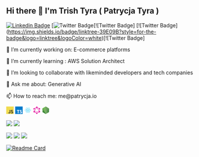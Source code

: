 ## Hi there 👋 I'm Trish Tyra ( Patrycja Tyra )

[![Linkedin Badge](https://img.shields.io/badge/-LinkedIn-0e76a8?style=flat-square&logo=Linkedin&logoColor=white)](https://www.linkedin.com/in/patrycja-tyra-77291524)
[![Twitter Badge](https://img.shields.io/badge/-Twitter-00acee?style=flat-square&logo=Twitter&logoColor=white)[![Twitter Badge]
[![Twitter Badge] (https://img.shields.io/badge/linktree-39E09B?style=for-the-badge&logo=linktree&logoColor=white)[![Twitter Badge]

 <p> 🔭 I’m currently working on: E-commerce platforms 
 <p> 🌱 I’m currently learning : AWS Solution Architect
 <p> 👯 I’m looking to collaborate with likeminded developers and tech companies
 <p> 💬 Ask me about: Generative AI
 <p> 📫 How to reach me: me@patrycja.io

<code><img height="20" alt="javascript" src="https://raw.githubusercontent.com/github/explore/80688e429a7d4ef2fca1e82350fe8e3517d3494d/topics/javascript/javascript.png"></code>
<code><img height="20" alt="typescript" src="https://raw.githubusercontent.com/github/explore/80688e429a7d4ef2fca1e82350fe8e3517d3494d/topics/typescript/typescript.png"></code>
<code><img height="20" alt="react" src="https://raw.githubusercontent.com/github/explore/80688e429a7d4ef2fca1e82350fe8e3517d3494d/topics/react/react.png"></code>
<code><img height="20" alt="graphql" src="https://raw.githubusercontent.com/github/explore/5c058a388828bb5fde0bcafd4bc867b5bb3f26f3/topics/graphql/graphql.png"></code>
<code><img height="20" alt="nodejs" src="https://raw.githubusercontent.com/github/explore/80688e429a7d4ef2fca1e82350fe8e3517d3494d/topics/nodejs/nodejs.png"></code>    


<p><img height="180em" src="https://github-readme-stats.vercel.app/api?username=patrycja-io&show_icons=true&hide_border=true&&count_private=true&include_all_commits=true&theme=synthwave" />
<img height="180em" src="https://github-readme-stats.vercel.app/api/top-langs/?username=patrycja-io&exclude_repo=KNN-Image-Classification&show_icons=true&hide_border=true&layout=compact&langs_count=8&theme=synthwave"/>
 
 

 
  <p>
 <img height="180em" src="https://github-readme-stats.vercel.app/api/pin/?username=patrycja-io&repo=CurrencyExchanger)](https://patrycja-io.github.io/CurrencyExchanger"/>
   <img height="180em" src="https://github-readme-stats.vercel.app/api/pin/?username=patrycja-io&repo=CurrencyExchanger)](https://patrycja-io.github.io/CurrencyExchanger"/>
    <img height="180em" src="https://github-readme-stats.vercel.app/api/pin/?username=patrycja-io&repo=CurrencyExchanger)](https://patrycja-io.github.io/CurrencyExchanger"/>
 </p>
 
 [![Readme Card](https://github-readme-stats.vercel.app/api/pin/?username=patrycja-io&repo=CurrencyExchanger)](https://github.com/anuraghazra/github-readme-stats)
